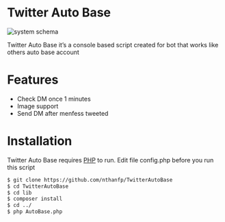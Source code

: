 # Twitter Auto Base

![system schema](https://i.ibb.co/WxrpzrV/carbon.png)

Twitter Auto Base it’s a console based script created for bot that works like others auto base account

# Features

  - Check DM once 1 minutes
  - Image support
  - Send DM after menfess tweeted

# Installation

Twitter Auto Base requires [PHP](https://www.php.net/) to run.
Edit file config.php before you run this script
```sh
$ git clone https://github.com/nthanfp/TwitterAutoBase
$ cd TwitterAutoBase
$ cd lib
$ composer install
$ cd ../
$ php AutoBase.php
```
